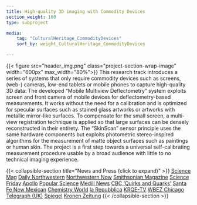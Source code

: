 ```yaml
---
title: High-quality 3D imaging with Commodity Devices
section_weight: 100
type: subproject

media:
    tag: "CulturalHeritage_CommodityDevices"
    sort_by: weight_CulturalHeritage_CommodityDevices

---
```

{{< figure src="header_img.png" class="project-section-wrap-image" width="600px" max_width="80%">}}
This research track introduces a series of systems that only require commodity devices such as screens, (web-) cameras, low-end tablets or mobile phones to capture high-quality 3D data: The developed “Mobile Multiview Deflectometry” system exploits screen and front camera of mobile devices for deflectometry-based measurements. It works without the need for a calibration and is optimized for specular surfaces such as stained glass artworks or artworks with metallic mirror-like surfaces. To compensate for the small screen, a multi-view registration technique is applied so that large surfaces can be densely reconstructed in their entirety. The “SkinScan” sensor principle uses the same hardware components but exploits photometric stereo-inspired algorithms for the measurement of matte object surfaces such as paintings or human skin. The project is a first step towards a universal self-calibrating measurement procedure usable by a broad audience with little to no technical imaging experience.  

{{< collapsible-section title="News and Press (click to expand)" >}}
[Science Mag](https://www.sciencemag.org/news/2019/02/new-app-reveals-hidden-landscapes-within-georgia-o-keeffe-s-paintings) 
[Daily Northwestern](https://dailynorthwestern.com/2019/02/28/campus/northwestern-collaborates-with-the-georgia-okeeffe-museum-to-develop-art-acne-tracking-technology/) 
[Northwestern Now](https://news.northwestern.edu/stories/2019/02/georgia-okeeffe-paint-disease/) 
[Smithsonian Magazine](https://www.smithsonianmag.com/arts-culture/why-are-georgia-okeeffes-paintings-breaking-out-pimples-180971518/)
[Science Friday](https://www.sciencefriday.com/segments/clearing-up-the-art-acne-on-georgia-okeeffes-paintings/)
[Apollo](https://www.apollo-magazine.com/art-acne-paintings-conservation/)
[Popular Science](https://www.popsci.com/georgia-okeeffe-art-acne/)
[Medill News](http://medillnews847.com/jour320/winter19/final/ArtAcne/index.html#part-1)
[CBC ‘Quirks and Quarks’](https://www.cbc.ca/radio/feb-23-2019-tiny-tyrannosaur-art-acne-what-zebra-stripes-do-and-more-1.5028231/art-gets-a-bad-case-of-acne-and-it-has-conservators-concerned-1.5028254)
[Santa Fe New Mexican](https://www.santafenewmexican.com/news/local_news/researchers-work-to-discover-why-o-keeffe-paintings-deteriorating/article_88f4988a-c5d3-5975-8c71-b5c664760a45.html)
[Chemistry World](https://www.chemistryworld.com/news/conservators-turn-to-ipads-to-follow-the-formation-of-oil-paintings-art-acne/3010140.article)
[la Repubblica](https://www.repubblica.it/scienze/2019/02/19/news/anche_le_opere_d_arte_hanno_l_acne_e_ora_c_e_un_strumento_per_rilevarla-219559135/?refresh_ce)
[KRQE-TV](https://www.krqe.com/news/conservators-work-to-combat-painting-deterioration/)
[WBEZ Chicago](https://www.wbez.org/shows/wbez-news/northwestern-scientists-create-tool-to-monitor-art-acne/aa46de9e-5c62-44fc-a081-45f68959c7cf)
[Telegraph (UK)](https://www.telegraph.co.uk/news/2019/02/16/worlds-finest-oil-paintings-suffering-destructive-art-acne-scientists/)
[Spiegel](https://www.spiegel.de/wissenschaft/mensch/georgia-o-keeffe-forscher-loesen-raetsel-um-pickel-auf-wertvollen-kunstwerken-a-1253583.html)
[Kronen Zeitung](https://www.krone.at/1866550)
{{< /collapsible-section >}}